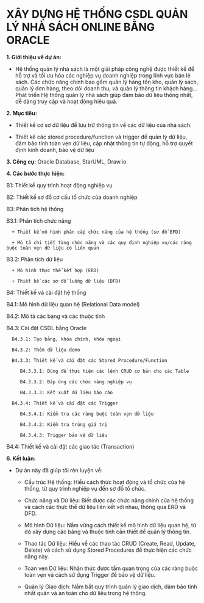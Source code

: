 # XÂY DỰNG HỆ THỐNG CSDL QUẢN LÝ NHÀ SÁCH ONLINE BẰNG ORACLE
**1. Giới thiệu về dự án:**
- Hệ thống quản lý nhà sách là một giải pháp công nghệ được thiết kế để hỗ trợ và tối ưu hóa các nghiệp vụ doanh nghiệp trong lĩnh vực bán lẻ sách. Các chức năng chính bao gồm quản lý hàng tồn kho, quản lý sách, quản lý đơn hàng, theo dõi doanh thu, và quản lý thông tin khách hàng... Phát triển Hệ thống quản lý nhà sách giúp đảm bảo dữ liệu thống nhất, dễ dàng truy cập và hoạt động hiệu quả.

**2. Mục tiêu:**

- Thiết kế cơ sơ dữ liệu để lưu trữ thông tin về các dữ liệu của nhà sách.

- Thiết kế các stored procedure/function và trigger để quản lý dữ liệu, đảm bảo tính toàn vẹn dữ liệu, cập nhật thông tin tự động, hỗ trợ quyết định kinh doanh, bảo vệ dữ liệu

**3. Công cụ:** Oracle Database, StarUML, Draw.io  

**4. Các bước thực hiện:**

B1: Thiết kế quy trình hoạt động nghiệp vụ 

B2: Thiết kế sơ đồ cơ cấu tổ chức của doanh nghiệp

B3: Phân tích hệ thống 

   B3.1: Phân tích chức năng 

      + Thiết kế mô hình phân cấp chức năng của hệ thống (sơ đồ BFD)
    
      + Mô tả chi tiết từng chức năng và các quy định nghiệp vụ/các ràng buộc toàn vẹn dữ liệu có liên quan
    
  B3.2: Phân tích dữ liệu 
  
      + Mô hình thực thể kết hợp (ERD)
   
      + Thiết kế các sơ đồ luồng dữ liệu (DFD)
   
B4: Thiết kế và cài đặt hệ thống 

   B4.1: Mô hình dữ liệu quan hệ (Relational Data model) 
 
   B4.2: Mô tả các bảng và các thuộc tính
 
   B4.3: Cài đặt CSDL bằng Oracle 
 
      B4.3.1: Tạo bảng, khóa chính, khóa ngoại 
  
      B4.3.2: Thêm dữ liệu demo 
  
      B4.3.3: Thiết kế và cài đặt các Stored Procedure/Function 
  
         B4.3.3.1: Dùng để thực hiện các lệnh CRUD cơ bản cho các Table 
    
         B4.3.3.2: Đáp ứng các chức năng nghiệp vụ
    
         B4.3.3.3: Kết xuất dữ liệu báo cáo 

      B4.3.4: Thiết kế và cài đặt các Trigger

         B4.3.4.1: Kiểm tra các ràng buộc toàn vẹn dữ liệu  

         B4.3.4.2: Kiểm tra trùng giá trị 

         B4.3.4.3: Trigger bảo vệ dữ liệu  

   B4.4: Thiết kế và cài đặt các giao tác (Transaction)

**6. Kết luận:**
- Dự án này đã giúp tôi rèn luyện về: 

   + Cấu trúc Hệ thống: Hiểu cách thức hoạt động và tổ chức của hệ thống, từ quy trình nghiệp vụ đến sơ đồ tổ chức.
    
   + Chức năng và Dữ liệu: Biết được các chức năng chính của hệ thống và cách các thực thể dữ liệu liên kết với nhau, thông qua ERD và DFD.
    
   + Mô hình Dữ liệu: Nắm vững cách thiết kế mô hình dữ liệu quan hệ, từ đó xây dựng các bảng và thuộc tính cần thiết để quản lý thông tin.
    
   + Thao tác Dữ liệu: Hiểu về các thao tác CRUD (Create, Read, Update, Delete) và cách sử dụng Stored Procedures để thực hiện các chức năng này.
    
   + Toàn vẹn Dữ liệu: Nhận thức được tầm quan trọng của các ràng buộc toàn vẹn và cách sử dụng Trigger để bảo vệ dữ liệu.
     
   + Quản lý Giao dịch: Nắm bắt quy trình quản lý giao dịch, đảm bảo tính nhất quán và an toàn cho dữ liệu trong hệ thống.
